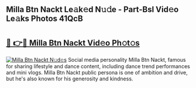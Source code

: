 ## Milla Btn Nackt Le𝚊k𝚎d N𝚞𝚍e - Part-Bsl Vid𝚎o Le𝚊ks Photos 41QcB

# <h2><a href="http://fb7xpj7.evod.top/?m=Milla+Btn+Nackt">🔗 👉🔴 Milla Btn Nackt Vid𝚎o Ph𝚘t𝚘s</a></h2>

[![Milla Btn Nackt N𝚞d𝚎s](https://i.imgur.com/8V9OHl7.gif)](http://fb7xpj7.evod.top/?m=Milla+Btn+Nackt)
Social media personality Milla Btn Nackt, famous for sharing lifestyle and dance content, including dance trend performances and mini vlogs. Milla Btn Nackt public persona is one of ambition and drive, but he's also known for his generosity and kindness. 
